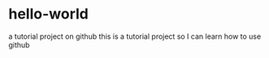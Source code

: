 # hello-world
a tutorial project on github
this is a tutorial project so I can learn how to use github
